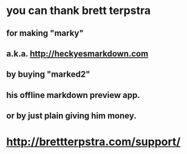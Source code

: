 # you can thank brett terpstra
## for making "marky"
## a.k.a. http://heckyesmarkdown.com
## by buying "marked2"
## his offline markdown preview app.

## or by just plain giving him money.

# http://brettterpstra.com/support/
